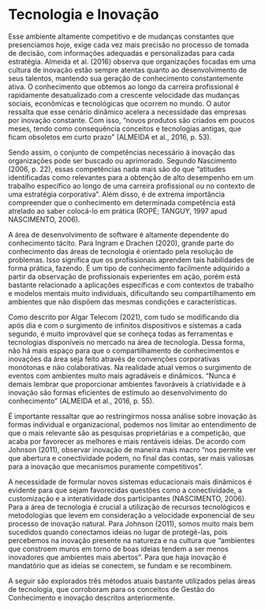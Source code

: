 # Tecnologia e Inovação

Esse ambiente altamente competitivo e de mudanças constantes que presenciamos hoje, exige cada vez mais precisão no processo de tomada de decisão, com informações adequadas e personalizadas para cada estratégia. Almeida et al. (2016) observa que organizações focadas em uma cultura de inovação estão sempre atentas quanto ao desenvolvimento de seus talentos, mantendo sua geração de conhecimento constantemente ativa. O conhecimento que obtemos ao longo da carreira profissional é rapidamente desatualizado com a crescente velocidade das mudanças sociais, econômicas e tecnológicas que ocorrem no mundo. O autor ressalta que esse cenário dinâmico acelera a necessidade das empresas por inovação constante. Com isso, “novos produtos são criados em poucos meses, tendo como consequência conceitos e tecnologias antigas, que ficam obsoletos em curto prazo” (ALMEIDA et al., 2016, p. 53).

Sendo assim, o conjunto de competências necessário à inovação das organizações pode ser buscado ou aprimorado. Segundo Nascimento (2006,       p. 22), essas competências nada mais são do que “atitudes identificadas como relevantes para a obtenção de alto desempenho em um trabalho específico ao longo de uma carreira profissional ou no contexto de uma estratégia corporativa”. Além disso, é de extrema importância compreender que o conhecimento em determinada competência está atrelado ao saber colocá-lo em prática (ROPÉ; TANGUY, 1997 apud NASCIMENTO, 2006).

A área de desenvolvimento de software é altamente dependente do conhecimento tácito. Para Ingram e Drachen (2020), grande parte do conhecimento das áreas de tecnologia é orientado pela resolução de problemas. Isso significa que os profissionais aprendem tais habilidades de forma prática, fazendo. É um tipo de conhecimento facilmente adquirido a partir da observação de profissionais experientes em ação, porém está bastante relacionado a aplicações específicas e com contextos de trabalho e modelos mentais muito individuais, dificultando seu compartilhamento em ambientes que não dispõem das mesmas condições e características.

Como descrito por Algar Telecom (2021), com tudo se modificando dia após dia e com o surgimento de infinitos dispositivos e sistemas a cada segundo, é muito improvável que se conheça todas as ferramentas e tecnologias disponíveis no mercado na área de tecnologia. Dessa forma, não há mais espaço para que o compartilhamento de conhecimentos e inovações da área seja feito através de convenções corporativas monótonas e não colaborativas. Na realidade atual vemos o surgimento de eventos com ambientes muito mais agradáveis e dinâmicos. “Nunca é demais lembrar que proporcionar ambientes favoráveis à criatividade e à inovação são formas eficientes de estímulo ao desenvolvimento do conhecimento” (ALMEIDA et al., 2016, p. 55).

É importante ressaltar que ao restringirmos nossa análise sobre inovação às formas individual e organizacional, podemos nos limitar ao entendimento de que o mais relevante são as pesquisas proprietárias e a competição, que acaba por favorecer as melhores e mais rentáveis ideias. De acordo com Johnson (2011), observar inovação de maneira mais macro “nos permite ver que abertura e conectividade podem, no final das contas, ser mais valiosas para a inovação que mecanismos puramente competitivos”.

A necessidade de formular novos sistemas educacionais mais dinâmicos é evidente para que sejam favorecidas questões como a conectividade, a customização e a interatividade dos participantes (NASCIMENTO, 2006). Para a área de tecnologia é crucial a utilização de recursos tecnológicos e metodologias que levem em consideração a velocidade exponencial de seu processo de inovação natural. Para Johnson (2011), somos muito mais bem sucedidos quando conectamos ideias no lugar de protegê-las, pois percebemos na inovação presente na natureza e na cultura que “ambientes que constroem muros em torno de boas ideias tendem a ser menos inovadores que ambientes mais abertos”. Para que haja inovação é mandatório que as ideias se conectem, se fundam e se recombinem.

A seguir são explorados três métodos atuais bastante utilizados pelas áreas de tecnologia, que corroboram para os conceitos de Gestão do Conhecimento e inovação descritos anteriormente.
